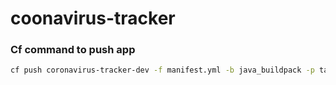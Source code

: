 # coonavirus-tracker

### Cf command to push app

```bash
cf push coronavirus-tracker-dev -f manifest.yml -b java_buildpack -p target/coronavirus-tracker-0.0.1-SNAPSHOT.jar
```
